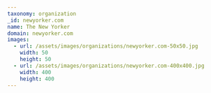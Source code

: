```yaml
---
taxonomy: organization
_id: newyorker.com
name: The New Yorker
domain: newyorker.com
images:
  - url: /assets/images/organizations/newyorker.com-50x50.jpg
    width: 50
    height: 50
  - url: /assets/images/organizations/newyorker.com-400x400.jpg
    width: 400
    height: 400
---
```

